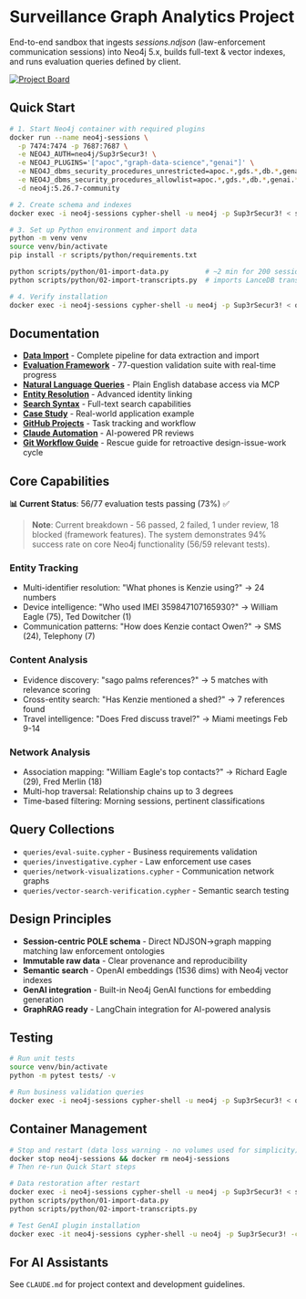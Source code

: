 # Surveillance Graph Analytics Project

End-to-end sandbox that ingests *sessions.ndjson* (law-enforcement communication sessions) into Neo4j 5.x, builds full-text & vector indexes, and runs evaluation queries defined by client.

[![Project Board](https://img.shields.io/badge/Project%20Board-Kanban-blue)](https://github.com/users/dzivkovi/projects/1)

## Quick Start

```bash
# 1. Start Neo4j container with required plugins
docker run --name neo4j-sessions \
  -p 7474:7474 -p 7687:7687 \
  -e NEO4J_AUTH=neo4j/Sup3rSecur3! \
  -e NEO4J_PLUGINS='["apoc","graph-data-science","genai"]' \
  -e NEO4J_dbms_security_procedures_unrestricted=apoc.*,gds.*,db.*,genai.* \
  -e NEO4J_dbms_security_procedures_allowlist=apoc.*,gds.*,db.*,genai.* \
  -d neo4j:5.26.7-community

# 2. Create schema and indexes
docker exec -i neo4j-sessions cypher-shell -u neo4j -p Sup3rSecur3! < scripts/cypher/01-schema.cypher

# 3. Set up Python environment and import data
python -m venv venv
source venv/bin/activate
pip install -r scripts/python/requirements.txt

python scripts/python/01-import-data.py         # ~2 min for 200 sessions
python scripts/python/02-import-transcripts.py  # imports LanceDB transcripts

# 4. Verify installation
docker exec -i neo4j-sessions cypher-shell -u neo4j -p Sup3rSecur3! < queries/eval-suite.cypher
```

## Documentation

- **[Data Import](docs/import.md)** - Complete pipeline for data extraction and import
- **[Evaluation Framework](evals/README.md)** - 77-question validation suite with real-time progress
- **[Natural Language Queries](docs/mcp.md)** - Plain English database access via MCP
- **[Entity Resolution](docs/entity-resolution.md)** - Advanced identity linking
- **[Search Syntax](docs/lucene.md)** - Full-text search capabilities
- **[Case Study](docs/case-study.md)** - Real-world application example
- **[GitHub Projects](docs/kanban.md)** - Task tracking and workflow
- **[Claude Automation](docs/claude-automation.md)** - AI-powered PR reviews
- **[Git Workflow Guide](docs/git-workflow-rescue.md)** - Rescue guide for retroactive design-issue-work cycle

## Core Capabilities

**📊 Current Status**: 56/77 evaluation tests passing (73%) ✅

> **Note**: Current breakdown - 56 passed, 2 failed, 1 under review, 18 blocked (framework features). The system demonstrates 94% success rate on core Neo4j functionality (56/59 relevant tests).

### Entity Tracking
- Multi-identifier resolution: "What phones is Kenzie using?" → 24 numbers
- Device intelligence: "Who used IMEI 359847107165930?" → William Eagle (75), Ted Dowitcher (1)
- Communication patterns: "How does Kenzie contact Owen?" → SMS (24), Telephony (7)

### Content Analysis
- Evidence discovery: "sago palms references?" → 5 matches with relevance scoring
- Cross-entity search: "Has Kenzie mentioned a shed?" → 7 references found
- Travel intelligence: "Does Fred discuss travel?" → Miami meetings Feb 9-14

### Network Analysis
- Association mapping: "William Eagle's top contacts?" → Richard Eagle (29), Fred Merlin (18)
- Multi-hop traversal: Relationship chains up to 3 degrees
- Time-based filtering: Morning sessions, pertinent classifications

## Query Collections

- `queries/eval-suite.cypher` - Business requirements validation
- `queries/investigative.cypher` - Law enforcement use cases  
- `queries/network-visualizations.cypher` - Communication network graphs
- `queries/vector-search-verification.cypher` - Semantic search testing

## Design Principles

- **Session-centric POLE schema** - Direct NDJSON→graph mapping matching law enforcement ontologies
- **Immutable raw data** - Clear provenance and reproducibility
- **Semantic search** - OpenAI embeddings (1536 dims) with Neo4j vector indexes
- **GenAI integration** - Built-in Neo4j GenAI functions for embedding generation
- **GraphRAG ready** - LangChain integration for AI-powered analysis

## Testing

```bash
# Run unit tests
source venv/bin/activate
python -m pytest tests/ -v

# Run business validation queries  
docker exec -i neo4j-sessions cypher-shell -u neo4j -p Sup3rSecur3! < queries/eval-suite.cypher
```

## Container Management

```bash
# Stop and restart (data loss warning - no volumes used for simplicity)
docker stop neo4j-sessions && docker rm neo4j-sessions
# Then re-run Quick Start steps

# Data restoration after restart
docker exec -i neo4j-sessions cypher-shell -u neo4j -p Sup3rSecur3! < scripts/cypher/01-schema.cypher
python scripts/python/01-import-data.py
python scripts/python/02-import-transcripts.py

# Test GenAI plugin installation
docker exec -it neo4j-sessions cypher-shell -u neo4j -p Sup3rSecur3! -c "SHOW FUNCTIONS YIELD name WHERE name CONTAINS 'genai' RETURN name"
```

## For AI Assistants

See `CLAUDE.md` for project context and development guidelines.